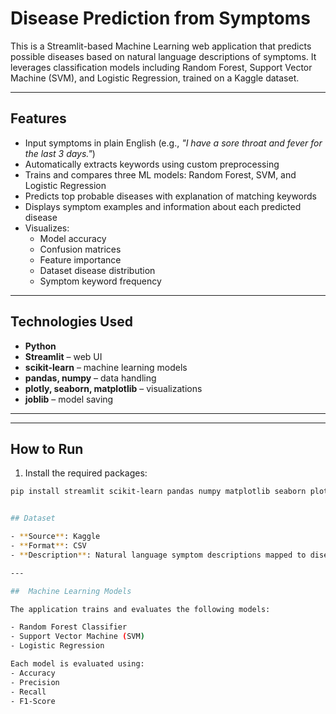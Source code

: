 # Disease Prediction from Symptoms

This is a Streamlit-based Machine Learning web application that predicts possible diseases based on natural language descriptions of symptoms. It leverages classification models including Random Forest, Support Vector Machine (SVM), and Logistic Regression, trained on a Kaggle dataset.

---

## Features

- Input symptoms in plain English (e.g., *"I have a sore throat and fever for the last 3 days."*)
- Automatically extracts keywords using custom preprocessing
- Trains and compares three ML models: Random Forest, SVM, and Logistic Regression
- Predicts top probable diseases with explanation of matching keywords
- Displays symptom examples and information about each predicted disease
- Visualizes:
  - Model accuracy
  - Confusion matrices
  - Feature importance
  - Dataset disease distribution
  - Symptom keyword frequency

---

## Technologies Used

- **Python**
- **Streamlit** – web UI
- **scikit-learn** – machine learning models
- **pandas, numpy** – data handling
- **plotly, seaborn, matplotlib** – visualizations
- **joblib** – model saving

---


---

##  How to Run

1. Install the required packages:
```bash
pip install streamlit scikit-learn pandas numpy matplotlib seaborn plotly joblib


## Dataset

- **Source**: Kaggle  
- **Format**: CSV  
- **Description**: Natural language symptom descriptions mapped to disease labels

---

##  Machine Learning Models

The application trains and evaluates the following models:

- Random Forest Classifier  
- Support Vector Machine (SVM)  
- Logistic Regression

Each model is evaluated using:
- Accuracy  
- Precision  
- Recall  
- F1-Score




